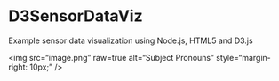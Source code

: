 # D3SensorDataViz
Example sensor data visualization using Node.js, HTML5 and D3.js


<img
src=“image.png”
raw=true
alt=“Subject Pronouns”
style=“margin-right: 10px;”
/>
